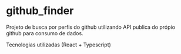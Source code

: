 # github_finder

Projeto de busca por perfis do github utilizando API publica do própio github para consumo de dados.

Tecnologias utilizadas (React + Typescript)
